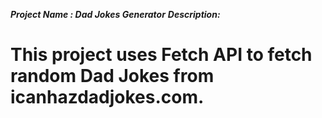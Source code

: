 ***Project Name : Dad Jokes Generator***
***Description:***
# This project uses Fetch API to fetch random Dad Jokes from icanhazdadjokes.com.
